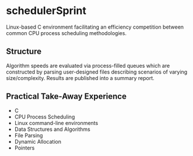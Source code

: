 # schedulerSprint
Linux-based C environment facilitating an efficiency competition between common CPU process scheduling methodologies. 

## Structure
Algorithm speeds are evaluated via process-filled queues which are constructed by parsing user-designed files describing scenarios of varying size/complexity. Results are published into a summary report.  

## Practical Take-Away Experience
* C
* CPU Process Scheduling
* Linux command-line environments
* Data Structures and Algorithms
* File Parsing
* Dynamic Allocation
* Pointers
